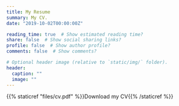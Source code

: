 ```yaml
---
title: My Resume
summary: My CV.
date: "2019-10-02T00:00:00Z"

reading_time: true  # Show estimated reading time?
share: false  # Show social sharing links?
profile: false  # Show author profile?
comments: false  # Show comments?

# Optional header image (relative to `static/img/` folder).
header:
  caption: ""
  image: ""
---
```




{{% staticref "files/cv.pdf" %}}Download my CV{{% /staticref %}}
